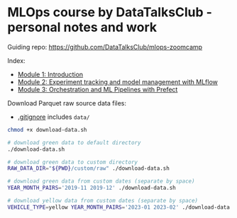 # MLOps course by DataTalksClub - personal notes and work

Guiding repo: https://github.com/DataTalksClub/mlops-zoomcamp

Index:

- [Module 1: Introduction](./module-1/)
- [Module 2: Experiment tracking and model management with MLflow](./module-2/)
- [Module 3: Orchestration and ML Pipelines with Prefect](./module-3/)

Download Parquet raw source data files:
- [.gitignore](.gitignore) includes `data/`
```bash
chmod +x download-data.sh

# download green data to default directory
./download-data.sh

# download green data to custom directory
RAW_DATA_DIR="${PWD}/custom/raw" ./download-data.sh

# download green data from custom dates (separate by space)
YEAR_MONTH_PAIRS='2019-11 2019-12' ./download-data.sh

# download yellow data from custom dates (separate by space)
VEHICLE_TYPE=yellow YEAR_MONTH_PAIRS='2023-01 2023-02' ./download-data.sh
```
